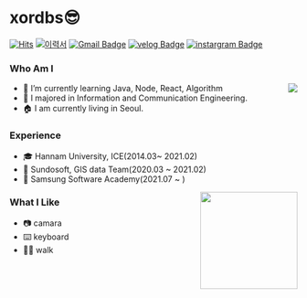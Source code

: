 # xordbs😎
[![Hits](https://hits.seeyoufarm.com/api/count/incr/badge.svg?url=https%3A%2F%2Fgithub.com%2Fhaesoo9410&count_bg=%23EB8B10&title_bg=%23684327&icon=&icon_color=%23E7E7E7&title=VISIT&edge_flat=false)](https://github.com/xordbs)
[![이력서](https://img.shields.io/badge/Resume-6D4C9F?style=flat&logo=notion&logoColor=white)](https://xordbs.notion.site/269604bf1a71409b81bf357159c1dffd)
[![Gmail Badge](https://img.shields.io/badge/Gmail-D14836?style=flat&logo=Gmail&logoColor=white)](mailto:xoem00@gmail.com)
[![velog Badge](https://img.shields.io/badge/Tech%20Blog-555263?style=flat&logoColor=white)](https://velog.io/@xordbs)
[![instargram Badge](https://img.shields.io/badge/instargram-E4405F?style=flat&logo=instagram&logoColor=white)](https://www.instagram.com/xor__yun/)

### Who Am I
<img align='right' src="http://mazassumnida.wtf/api/v2/generate_badge?boj=xordbs">  

- 🌱 I’m currently learning Java, Node, React, Algorithm
- 🥇 I majored in Information and Communication Engineering.
- 🏠 I am currently living in Seoul.


### Experience
- 🎓 Hannam University, ICE(2014.03~ 2021.02)
- 💊 Sundosoft, GIS data Team(2020.03 ~ 2021.02)
- 📖 Samsung Software Academy(2021.07 ~ )
<img align='right' src="https://github-readme-stats.vercel.app/api?username=xordbs" height="170">



### What I Like
- 📷 camara
- ⌨️ keyboard
- 🚶🏻 walk

